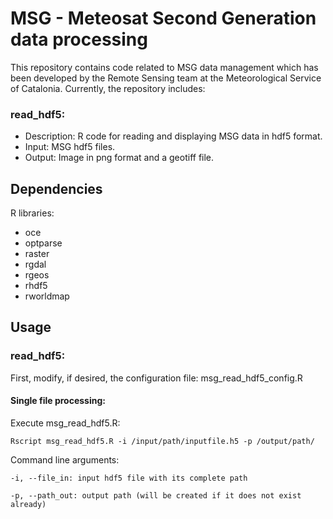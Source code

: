 # MSG - Meteosat Second Generation data processing

This repository contains code related to MSG data management which has been developed by the Remote Sensing team at the Meteorological Service of Catalonia.
Currently, the repository includes:
### **read_hdf5**: 
- Description: R code for reading and displaying MSG data in hdf5 format. 
- Input: MSG hdf5 files. 
- Output: Image in png format and a geotiff file.


## Dependencies

R libraries:
- oce
- optparse
- raster
- rgdal
- rgeos
- rhdf5
- rworldmap

## Usage
### read_hdf5:

First, modify, if desired, the configuration file: msg_read_hdf5_config.R

#### Single file processing: #### 

Execute msg_read_hdf5.R:
~~~~
Rscript msg_read_hdf5.R -i /input/path/inputfile.h5 -p /output/path/
~~~~
Command line arguments:

    -i, --file_in: input hdf5 file with its complete path

    -p, --path_out: output path (will be created if it does not exist already)

  
